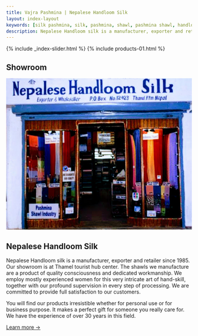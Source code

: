 ```yaml
---
title: Vajra Pashmina | Nepalese Handloom Silk 
layout: index-layout
keywords: [silk pashmina, silk, pashmina, shawl, pashmina shawl, handloom, baby pashmina, 100 cashmere, nepal cashmere, pure pashmina, soft raw silk, thamel, kathmandu, nepal, showroom, quality, hand made pashmina, special gift, gift, Mountain goat, stole, wrap, blanket, tie, poncho, silk shirt, print pashmina, embriodery pashmina, cashmere sweaters, tuladhar, export, trade, kathmandu, nepal, nepalese, nepalese handloom silk, tuladhar export trade]
description: Nepalese Handloom silk is a manufacturer, exporter and retailer of Genuine Handmade Pashmina and Soft Raw Silk fabrics since 1985. Our showroom is at Thamel tourist hub center in Kathmandu, Nepal. 
---
```



{% include _index-slider.html %}
{% include products-01.html %}
<div class="heading-block center">
  <h2>Showroom</h2>
</div>

<div class="container clearfix">

  <div class="col_two_fifth topmargin nobottommargin" style="min-height: 250px;">
    <img data-animate="fadeIn" class=" fadeIn animated" src="images/showroom.jpg" alt="Nepalese Handloom Silk Showroom in Thamel">
  </div>

  <div class="col_three_fifth nobottommargin col_last">

  <div class="fancy-title title-dotted-border ">
    <h2><span>Nepalese Handloom Silk</span></h2>
  </div>
    

  <p><span class="dropcap">N</span>epalese Handloom silk is a manufacturer, exporter and retailer since 1985. Our showroom is at Thamel tourist hub center. The shawls we manufacture are a product of quality consciousness and dedicated workmanship. We employ mostly experienced women for this very intricate art of hand-skill, together with our profound supervision in every step of processing. We are committed to provide full satisfaction to our customers.</p>

  <p>You will find our products irresistible whether for personal use or for business purpose. It makes a perfect gift for someone you really care for. We have the experience of over 30 years in this field.</p>

  <a href="/showroom">Learn more →</a>

  </div>

  <div class="clear"></div><div class="line"></div>

  

</div>


<!-- * Manufacturer & Exporter of Silk, Pashmina Shawl, Stole, Scarf etc.
* Member of Handicraft Association of Nepal -->


<script type="application/ld+json">
{
  "@context": "http://schema.org",
  "@type": "Organization",
  "url": "http://www.tetrade.com.np",
  "name": "Tuladhar Export Trade",
  "contactPoint": {
    "@type": "ContactPoint",
    "telephone": "+977-9851020571",
    "contactType": "Showroom"
  }
}
</script>